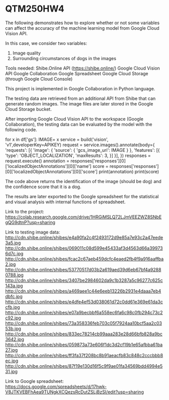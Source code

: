 # QTM250HW4

The following demonstrates how to explore whether or not some variables can affect the accuracy of the machine learning model from Google Cloud Vision API. 

In this case, we consider two variables:
1)	Image quality
2)	Surrounding circumstances of dogs in the images

Tools needed:
Shibe.Online API (https://shibe.online/)
Google Cloud Vision API
Google Collaboration
Google Spreadsheet
Google Cloud Storage (through Google Cloud Console) 

This project is implemented in Google Collaboration in Python language. 

The testing data are retrieved from an additional API from Shibe that can generate random images. The image files are later stored in the Google Cloud Storage bucket. 

After importing Google Cloud Vision API to the workspace (Google Collaboration), the testing data can be evaluated by the model with the following code.

for x in df['gs']:
  IMAGE= x
  service = build('vision', 'v1',developerKey=APIKEY)
  request = service.images().annotate(body={
        'requests': [{
                'image': {
                    'source': {
                        'gcs_image_uri': IMAGE
                    }
                },
                'features': [{
                    'type': 'OBJECT_LOCALIZATION',
                    'maxResults': 3,
                }]
            }],
        })
  responses = request.execute()
  annotation = responses['responses'][0]['localizedObjectAnnotations'][0]['name']
  score = responses['responses'][0]['localizedObjectAnnotations'][0]['score']
  print(annotation)
  print(score)

The code above returns the identification of the image (should be dog) and the confidence score that it is a dog. 

The results are later exported to the Google spreadsheet for the statistical and visual analysis with internal functions of spreadsheet. 

Link to the project:
https://colab.research.google.com/drive/1HRGiMSLQ72LJmVEEZWZ8SNbEgQG9dtnP?usp=sharing

Link to testing image data: 
http://cdn.shibe.online/shibes/e4a90fa2c4f2493172d9e85a7e93c2a47eede3a5.jpg
http://cdn.shibe.online/shibes/069011c08d599e45433af3d4563d66a399736d7c.jpg
http://cdn.shibe.online/shibes/fcac2c67aeb459dcfc4eaed2fb4f9a916aaffba2.jpg
http://cdn.shibe.online/shibes/53770517d03b2a619aed39d6eb67bf4a92880788.jpg
http://cdn.shibe.online/shibes/3407be2984602da9c1b3287a5c96277c625c143a.jpg
http://cdn.shibe.online/shibes/a469aee1c44e6eeb13226b2931e4daaa7eb4dbfc.jpg
http://cdn.shibe.online/shibes/e4dfe4ef53d038061d72c0dd61e369e61da3ccfb.jpg
http://cdn.shibe.online/shibes/e07a9becbbf6a558ec6fa6c98c0fb294c73c2c92.jpg
http://cdn.shibe.online/shibes/73a358336feb703c05f7924aa10bcf5aa2c0353b.jpg
http://cdn.shibe.online/shibes/833ec78214cb99aaa283e28d66bfb828a9bc3642.jpg
http://cdn.shibe.online/shibes/059873a73e606f1dc3d2cf19b1e65afbba61ba27.jpg
 http://cdn.shibe.online/shibes/ff3fa37f208bc8b91aeacfb83c848c2cccbbb8ec.jpg
http://cdn.shibe.online/shibes/87f19e130d16f5c9f9ae01fa34569bdd4994e531.jpg

Link to Google spreadsheet:
https://docs.google.com/spreadsheets/d/17hwk-V8JTKVEBFhAea9TUNgkXCQezsRcDutZSLjBzSI/edit?usp=sharing


